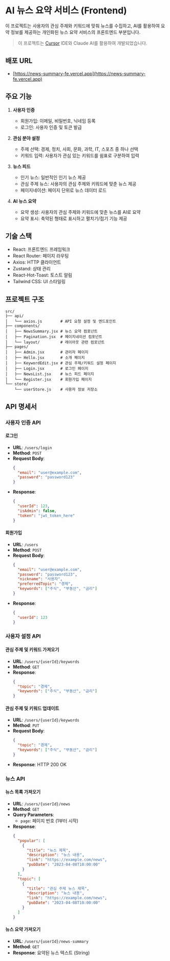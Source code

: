 # AI 뉴스 요약 서비스 (Frontend)

이 프로젝트는 사용자의 관심 주제와 키워드에 맞춰 뉴스를 수집하고, AI를 활용하여 요약 정보를 제공하는 개인화된 뉴스 요약 서비스의 프론트엔드 부분입니다.

> 이 프로젝트는 [Cursor](https://cursor.sh) IDE와 Claude AI를 활용하여 개발되었습니다.

## 배포 URL

- [https://news-summary-fe.vercel.app](https://news-summary-fe.vercel.app)

## 주요 기능

1. **사용자 인증**

   - 회원가입: 이메일, 비밀번호, 닉네임 등록
   - 로그인: 사용자 인증 및 토큰 발급

2. **관심 분야 설정**

   - 주제 선택: 경제, 정치, 사회, 문화, 과학, IT, 스포츠 중 하나 선택
   - 키워드 입력: 사용자가 관심 있는 키워드를 쉼표로 구분하여 입력

3. **뉴스 피드**

   - 인기 뉴스: 일반적인 인기 뉴스 제공
   - 관심 주제 뉴스: 사용자의 관심 주제와 키워드에 맞춘 뉴스 제공
   - 페이지네이션: 페이지 단위로 뉴스 데이터 로드

4. **AI 뉴스 요약**
   - 요약 생성: 사용자의 관심 주제와 키워드에 맞춘 뉴스를 AI로 요약
   - 요약 표시: 축약된 형태로 표시하고 펼치기/접기 기능 제공

## 기술 스택

- React: 프론트엔드 프레임워크
- React Router: 페이지 라우팅
- Axios: HTTP 클라이언트
- Zustand: 상태 관리
- React-Hot-Toast: 토스트 알림
- Tailwind CSS: UI 스타일링

## 프로젝트 구조

```
src/
├── api/
│   └── axios.js        # API 요청 설정 및 엔드포인트
├── components/
│   ├── NewsSummary.jsx # 뉴스 요약 컴포넌트
│   ├── Pagination.jsx  # 페이지네이션 컴포넌트
│   └── layout/         # 레이아웃 관련 컴포넌트
├── pages/
│   ├── Admin.jsx       # 관리자 페이지
│   ├── Hello.jsx       # 소개 페이지
│   ├── KeywordEdit.jsx # 관심 주제/키워드 설정 페이지
│   ├── Login.jsx       # 로그인 페이지
│   ├── NewsList.jsx    # 뉴스 피드 페이지
│   └── Register.jsx    # 회원가입 페이지
└── store/
    └── userStore.js    # 사용자 정보 저장소
```

## API 명세서

### 사용자 인증 API

#### 로그인

- **URL**: `/users/login`
- **Method**: `POST`
- **Request Body**:
  ```json
  {
    "email": "user@example.com",
    "password": "password123"
  }
  ```
- **Response**:
  ```json
  {
    "userId": 123,
    "isAdmin": false,
    "token": "jwt_token_here"
  }
  ```

#### 회원가입

- **URL**: `/users`
- **Method**: `POST`
- **Request Body**:
  ```json
  {
    "email": "user@example.com",
    "password": "password123",
    "nickname": "사용자",
    "preferredTopic": "경제",
    "keywords": ["주식", "부동산", "금리"]
  }
  ```
- **Response**:
  ```json
  {
    "userId": 123
  }
  ```

### 사용자 설정 API

#### 관심 주제 및 키워드 가져오기

- **URL**: `/users/{userId}/keywords`
- **Method**: `GET`
- **Response**:
  ```json
  {
    "topic": "경제",
    "keywords": ["주식", "부동산", "금리"]
  }
  ```

#### 관심 주제 및 키워드 업데이트

- **URL**: `/users/{userId}/keywords`
- **Method**: `PUT`
- **Request Body**:
  ```json
  {
    "topic": "경제",
    "keywords": ["주식", "부동산", "금리"]
  }
  ```
- **Response**: HTTP 200 OK

### 뉴스 API

#### 뉴스 목록 가져오기

- **URL**: `/users/{userId}/news`
- **Method**: `GET`
- **Query Parameters**:
  - `page`: 페이지 번호 (1부터 시작)
- **Response**:
  ```json
  {
    "popular": [
      {
        "title": "뉴스 제목",
        "description": "뉴스 내용",
        "link": "https://example.com/news",
        "pubDate": "2023-04-08T10:00:00"
      }
    ],
    "topic": [
      {
        "title": "관심 주제 뉴스 제목",
        "description": "뉴스 내용",
        "link": "https://example.com/news",
        "pubDate": "2023-04-08T10:00:00"
      }
    ]
  }
  ```

#### 뉴스 요약 가져오기

- **URL**: `/users/{userId}/news-summary`
- **Method**: `GET`
- **Response**: 요약된 뉴스 텍스트 (String)
